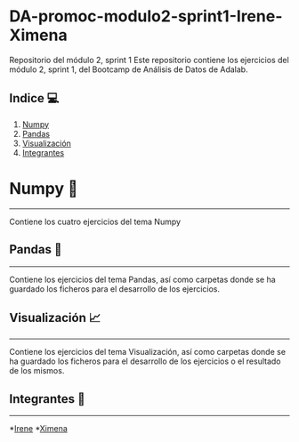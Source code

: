 # DA-promoc-modulo2-sprint1-Irene-Ximena
Repositorio del módulo 2, sprint 1
Este repositorio contiene los ejercicios del módulo 2, sprint 1, del Bootcamp de Análisis de Datos de Adalab.


## Indice 	:computer:

1. [Numpy](#Tema1)
2. [Pandas](#Tema2)
3. [Visualización](#Tema3)
4. [Integrantes](#integrantes)

# Numpy :abacus:
***

Contiene los cuatro ejercicios del tema Numpy

## Pandas :panda_face:
***

Contiene los ejercicios del tema Pandas, así como carpetas donde se ha guardado los ficheros para el desarrollo de los ejercicios.
            

## Visualización :chart_with_upwards_trend:
***
Contiene los ejercicios del tema Visualización, así como carpetas donde se ha guardado los ficheros para el desarrollo de los ejercicios o el resultado de los mismos.


## Integrantes :woman:
***
  *[Irene](https://github.com/ipowersrodriguez)
  *[Ximena](https://github.com/XimenaPTM)


